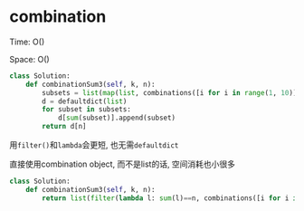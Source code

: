 # combination

Time: O()

Space: O()

```python
class Solution:
    def combinationSum3(self, k, n):
        subsets = list(map(list, combinations([i for i in range(1, 10)], k)))
        d = defaultdict(list)
        for subset in subsets:
            d[sum(subset)].append(subset)
        return d[n]
```



用`filter()`和`lambda`会更短, 也无需`defaultdict`

直接使用combination object, 而不是list的话, 空间消耗也小很多

```python
class Solution:
    def combinationSum3(self, k, n):
	    return list(filter(lambda l: sum(l)==n, combinations([i for i in range(1, 10)], k)))
```

